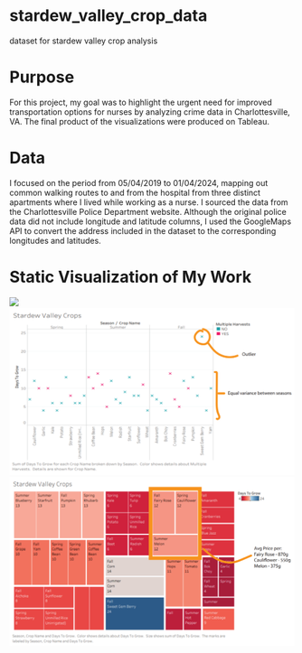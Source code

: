 # stardew_valley_crop_data
dataset for stardew valley crop analysis

# Purpose
For this project, my goal was to highlight the urgent need for improved transportation options for nurses by analyzing crime data in Charlottesville, VA.
The final product of the visualizations were produced on Tableau. 

# Data
I focused on the period from 05/04/2019 to 01/04/2024, mapping out common walking routes to and from the hospital from three distinct apartments where I lived while working as a nurse. I sourced the data from the Charlottesville Police Department website. Although the original police data did not include longitude and latitude columns, I used the GoogleMaps API to convert the address included in the dataset to the corresponding longitudes and latitudes. 

# Static Visualization of My Work
<img src = "stardew_valley_one.png" width = "600">
<img src = "stardew_valley_two.png" width = "600">
<img src = "stardew_valley_three.png" width = "600">

